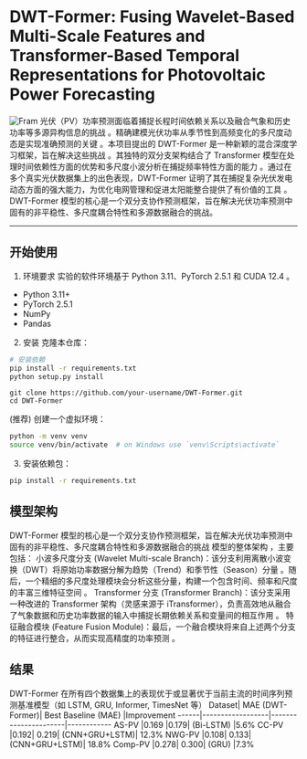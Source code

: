 # DWT-Former: Fusing Wavelet-Based Multi-Scale Features and Transformer-Based Temporal Representations for Photovoltaic Power Forecasting
![Fram](https://github.com/user-attachments/assets/efcf5f13-80a8-4cec-9f74-5953b32e3418)
光伏（PV）功率预测面临着捕捉长程时间依赖关系以及融合气象和历史功率等多源异构信息的挑战 。精确建模光伏功率从季节性到高频变化的多尺度动态是实现准确预测的关键 。本项目提出的 DWT-Former 是一种新颖的混合深度学习框架，旨在解决这些挑战 。其独特的双分支架构结合了 Transformer 模型在处理时间依赖性方面的优势和多尺度小波分析在捕捉频率特性方面的能力 。通过在多个真实光伏数据集上的出色表现，DWT-Former 证明了其在捕捉复杂光伏发电动态方面的强大能力，为优化电网管理和促进太阳能整合提供了有价值的工具 。
DWT-Former 模型的核心是一个双分支协作预测框架，旨在解决光伏功率预测中固有的非平稳性、多尺度耦合特性和多源数据融合的挑战。

---------------------------------------
## 开始使用
1. 环境要求
  实验的软件环境基于 Python 3.11、PyTorch 2.5.1 和 CUDA 12.4 。
  * Python 3.11+
  * PyTorch 2.5.1
  * NumPy
  * Pandas

2. 安装
  克隆本仓库：
  ```bash
  # 安装依赖
  pip install -r requirements.txt  
  python setup.py install          
  ```

  ``` base
  git clone https://github.com/your-username/DWT-Former.git
  cd DWT-Former
  ```

  (推荐) 创建一个虚拟环境：
  ``` bash
  python -m venv venv
  source venv/bin/activate  # on Windows use `venv\Scripts\activate`
  ```
 3. 安装依赖包：
  ``` bash
  pip install -r requirements.txt
  ```
## 模型架构
DWT-Former 模型的核心是一个双分支协作预测框架，旨在解决光伏功率预测中固有的非平稳性、多尺度耦合特性和多源数据融合的挑战 
模型的整体架构 ，主要包括：
小波多尺度分支 (Wavelet Multi-scale Branch)：该分支利用离散小波变换（DWT）将原始功率数据分解为趋势（Trend）和季节性（Season）分量 。随后，一个精细的多尺度处理模块会分析这些分量，构建一个包含时间、频率和尺度的丰富三维特征空间 。
Transformer 分支 (Transformer Branch)：该分支采用一种改进的 Transformer 架构（灵感来源于 iTransformer），负责高效地从融合了气象数据和历史功率数据的输入中捕捉长期依赖关系和变量间的相互作用 。
特征融合模块 (Feature Fusion Module)：最后，一个融合模块将来自上述两个分支的特征进行整合，从而实现高精度的功率预测 。


## 结果
DWT-Former 在所有四个数据集上的表现优于或显著优于当前主流的时间序列预测基准模型（如 LSTM, GRU, Informer, TimesNet 等）
Dataset|	MAE (DWT-Former)|	Best Baseline (MAE)	|Improvement
------|------------------|----------------------|------------
AS-PV	|0.169	|0.179| (Bi-LSTM)	|5.6%
CC-PV	|0.192|	0.219| (CNN+GRU+LSTM)|	12.3%
NWG-PV	|0.108|	0.133| (CNN+GRU+LSTM)|	18.8%
Comp-PV	|0.278|	0.300| (GRU)	|7.3%

